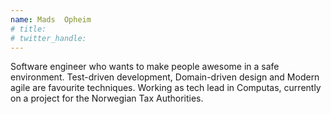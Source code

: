 ```yaml
---
name: Mads  Opheim
# title: 
# twitter_handle: 
---
```

Software engineer who wants to make people awesome in a safe environment. Test-driven development, Domain-driven design and Modern agile are favourite techniques. Working as tech lead in Computas, currently on a project for the Norwegian Tax Authorities.
